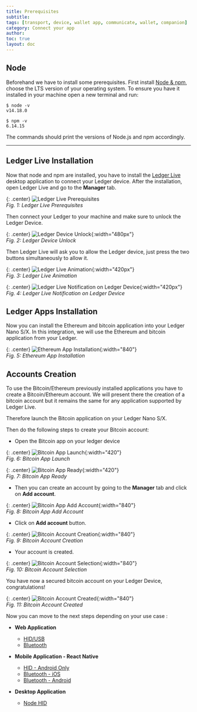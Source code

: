 ```yaml
---
title: Prerequisites
subtitle:
tags: [transport, device, wallet app, communicate, wallet, companion]
category: Connect your app
author:
toc: true
layout: doc
---
```


## Node

Beforehand we have to install some prerequisites. First install <a href="https://nodejs.org/en/download/">Node & npm</a>, choose the LTS version of your operating system. To ensure you have it installed in your machine open a new terminal and run:

```
$ node -v
v14.18.0

$ npm -v
6.14.15
```

The commands should print the versions of Node.js and npm accordingly.


---------------------------------
## Ledger Live Installation

Now that node and npm are installed, you have to install the [Ledger Live](https://www.ledger.com/ledger-live/download) desktop application to connect your Ledger device.
After the installation, open Ledger Live and go to the **Manager** tab.

{: .center}
![Ledger Live Prerequisites](../images/ledgerlivetabs.png)  
*Fig. 1: Ledger Live Prerequisites*

Then connect your Ledger to your machine and make sure to unlock the Ledger Device.

{: .center}
![Ledger Device Unlock](../images/ledgerCodePin.jpg){:width="480px"}   
*Fig. 2: Ledger Device Unlock*

Then Ledger Live will ask you to allow the Ledger device, just press the two buttons simultaneously to allow it.


{: .center}
![Ledger Live Animation](../images/ledgerConnect.png){:width="420px"}   
*Fig. 3: Ledger Live Animation*


{: .center}
![Ledger Live Notification on Ledger Device](../images/ledgerAllow.jpg){:width="420px"}   
*Fig. 4: Ledger Live Notification on Ledger Device*



## Ledger Apps Installation

Now you can install the Ethereum and bitcoin application into your Ledger Nano S/X.
In this integration, we will use the Ethereum and bitcoin application from your Ledger.


{: .center}
![Ethereum App Installation](../images/ethereumInstallation.png){:width="840"}   
*Fig. 5: Ethereum App Installation*


## Accounts Creation

To use the Bitcoin/Ethereum previously installed applications you have to create a Bitcoin/Ethereum account.
We will present there the creation of a bitcoin account but it remains the same for any application supported by Ledger Live.

Therefore launch the Bitcoin application on your Ledger Nano S/X.

Then do the following steps to create your Bitcoin account:


- Open the Bitcoin app on your ledger device

{: .center}
![Bitcoin App Launch](../images/ledgerBtc.jpg){:width="420"}   
*Fig. 6: Bitcoin App Launch*


{: .center}
![Bitcoin App Ready](../images/ledgerReady.jpg){:width="420"}   
*Fig. 7: Bitcoin App Ready*

- Then you can create an account by going to the **Manager** tab and click on **Add account**.

{: .center}
![Bitcoin App Add Account](../images/bitcoinInstalled.png){:width="840"}   
*Fig. 8: Bitcoin App Add Account*


- Click on **Add account** button.

{: .center}
![Bitcoin Account Creation](../images/step1account.png){:width="840"}   
*Fig. 9: Bitcoin Account Creation*


- Your account is created.

{: .center}
![Bitcoin Account Selection](../images/step2account.png){:width="840"}   
*Fig. 10: Bitcoin Account Selection*


You have now a secured bitcoin account on your Ledger Device, congratulations!

{: .center}
![Bitcoin Account Created](../images/step3account.png){:width="840"}   
*Fig. 11: Bitcoin Account Created*


Now you can move to the next steps depending on your use case :

 - **Web Application**
    - [HID/USB](../web-hid-usb)
    - [Bluetooth](../web-bluetooth)
 
 - **Mobile Application - React Native**
    - [HID - Android Only](../react-native-android-hid)
    - [Bluetooth - iOS](../react-native-bluetooth-android)
    - [Bluetooth - Android](../react-native-bluetooth-ios)

 - **Desktop Application**
    - [Node HID](../node-electron-hid)
 